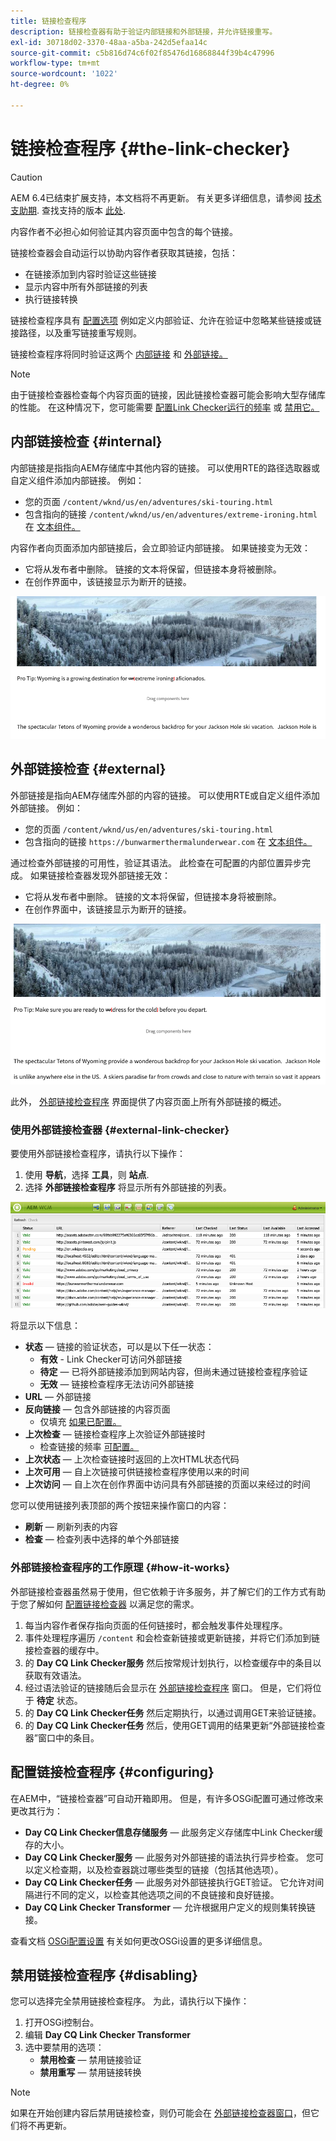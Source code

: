 ```yaml
---
title: 链接检查程序
description: 链接检查器有助于验证内部链接和外部链接，并允许链接重写。
exl-id: 30718d02-3370-48aa-a5ba-242d5efaa14c
source-git-commit: c5b816d74c6f02f85476d16868844f39b4c47996
workflow-type: tm+mt
source-wordcount: '1022'
ht-degree: 0%

---
```


# 链接检查程序 {#the-link-checker}

>[!CAUTION]
>
>AEM 6.4已结束扩展支持，本文档将不再更新。 有关更多详细信息，请参阅 [技术支助期](https://helpx.adobe.com/cn/support/programs/eol-matrix.html). 查找支持的版本 [此处](https://experienceleague.adobe.com/docs/).

内容作者不必担心如何验证其内容页面中包含的每个链接。

链接检查器会自动运行以协助内容作者获取其链接，包括：

* 在链接添加到内容时验证这些链接
* 显示内容中所有外部链接的列表
* 执行链接转换

链接检查程序具有 [配置选项](#configuring) 例如定义内部验证、允许在验证中忽略某些链接或链接路径，以及重写链接重写规则。

链接检查程序将同时验证这两个 [内部链接](#internal) 和 [外部链接。](#external)

>[!NOTE]
>
>由于链接检查器检查每个内容页面的链接，因此链接检查器可能会影响大型存储库的性能。 在这种情况下，您可能需要 [配置Link Checker运行的频率](#configuring) 或 [禁用它。](#disabling)

## 内部链接检查 {#internal}

内部链接是指指向AEM存储库中其他内容的链接。 可以使用RTE的路径选取器或自定义组件添加内部链接。 例如：

* 您的页面 `/content/wknd/us/en/adventures/ski-touring.html`
* 包含指向的链接 `/content/wknd/us/en/adventures/extreme-ironing.html` 在 [文本组件。](https://experienceleague.adobe.com/docs/experience-manager-core-components/using/components/text.html)

内容作者向页面添加内部链接后，会立即验证内部链接。 如果链接变为无效：

* 它将从发布者中删除。 链接的文本将保留，但链接本身将被删除。
* 在创作界面中，该链接显示为断开的链接。

![创作页面时内部链接断开](assets/link-checker-invalid-link-internal.png)

## 外部链接检查 {#external}

外部链接是指向AEM存储库外部的内容的链接。 可以使用RTE或自定义组件添加外部链接。 例如：

* 您的页面 `/content/wknd/us/en/adventures/ski-touring.html`
* 包含指向的链接 `https://bunwarmerthermalunderwear.com` 在 [文本组件。](https://experienceleague.adobe.com/docs/experience-manager-core-components/using/components/text.html)

通过检查外部链接的可用性，验证其语法。 此检查在可配置的内部位置异步完成。 如果链接检查器发现外部链接无效：

* 它将从发布者中删除。 链接的文本将保留，但链接本身将被删除。
* 在创作界面中，该链接显示为断开的链接。

![创作页面时内部链接断开](assets/link-checker-invalid-link-external.png)

此外， [外部链接检查程序](#external-link-checker) 界面提供了内容页面上所有外部链接的概述。

### 使用外部链接检查器 {#external-link-checker}

要使用外部链接检查程序，请执行以下操作：

1. 使用 **导航**，选择 **工具**，则 **站点**.
1. 选择 **外部链接检查程序** 将显示所有外部链接的列表。

![外部链接检查器窗口](assets/external-link-checker.png)

将显示以下信息：

* **状态**  — 链接的验证状态，可以是以下任一状态：
   * **有效** - Link Checker可访问外部链接
   * **待定**  — 已将外部链接添加到网站内容，但尚未通过链接检查程序验证
   * **无效**  — 链接检查程序无法访问外部链接
* **URL**  — 外部链接
* **反向链接**  — 包含外部链接的内容页面
   * 仅填充 [如果已配置。](#configuring)
* **上次检查**  — 链接检查程序上次验证外部链接时
   * 检查链接的频率 [可配置。](#configuring)
* **上次状态**  — 上次检查链接时返回的上次HTML状态代码
* **上次可用**  — 自上次链接可供链接检查程序使用以来的时间
* **上次访问**  — 自上次在创作界面中访问具有外部链接的页面以来经过的时间

您可以使用链接列表顶部的两个按钮来操作窗口的内容：

* **刷新**  — 刷新列表的内容
* **检查**  — 检查列表中选择的单个外部链接

### 外部链接检查程序的工作原理 {#how-it-works}

外部链接检查器虽然易于使用，但它依赖于许多服务，并了解它们的工作方式有助于您了解如何 [配置链接检查器](#configuring) 以满足您的需求。

1. 每当内容作者保存指向页面的任何链接时，都会触发事件处理程序。
1. 事件处理程序遍历 `/content` 和会检查新链接或更新链接，并将它们添加到链接检查器的缓存中。
1. 的 **Day CQ Link Checker服务** 然后按常规计划执行，以检查缓存中的条目以获取有效语法。
1. 经过语法验证的链接随后会显示在 [外部链接检查程序](#external-link-checker) 窗口。 但是，它们将位于 **待定** 状态。
1. 的 **Day CQ Link Checker任务** 然后定期执行，以通过调用GET来验证链接。
1. 的 **Day CQ Link Checker任务** 然后，使用GET调用的结果更新“外部链接检查器”窗口中的条目。

## 配置链接检查程序 {#configuring}

在AEM中，“链接检查器”可自动开箱即用。 但是，有许多OSGi配置可通过修改来更改其行为：

* **Day CQ Link Checker信息存储服务**  — 此服务定义存储库中Link Checker缓存的大小。
* **Day CQ Link Checker服务**  — 此服务对外部链接的语法执行异步检查。 您可以定义检查期，以及检查器跳过哪些类型的链接（包括其他选项）。
* **Day CQ Link Checker任务**  — 此服务对外部链接执行GET验证。 它允许对间隔进行不同的定义，以检查其他选项之间的不良链接和良好链接。
* **Day CQ Link Checker Transformer**  — 允许根据用户定义的规则集转换链接。

查看文档 [OSGi配置设置](/help/sites-deploying/osgi-configuration-settings.md) 有关如何更改OSGi设置的更多详细信息。

## 禁用链接检查程序 {#disabling}

您可以选择完全禁用链接检查程序。 为此，请执行以下操作：

1. 打开OSGi控制台。
1. 编辑 **Day CQ Link Checker Transformer**
1. 选中要禁用的选项：
   * **禁用检查**  — 禁用链接验证
   * **禁用重写**  — 禁用链接转换

>[!NOTE]
>
>如果在开始创建内容后禁用链接检查，则仍可能会在 [外部链接检查器窗口](#external-link-checker)，但它们将不再更新。
